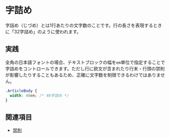 # 字詰め

字詰め（じづめ）とは1行あたりの文字数のことです。行の長さを表現するときに「32字詰め」のように使われます。

## 実践

全角の日本語フォントの場合、テキストブロックの幅を`em`単位で指定することで字詰めをコントロールできます。ただし行に欧文が含まれたり行末・行頭の禁則が影響したりすることもあるため、正確に文字数を制限できるわけではありません。

```css
.ArticleBody {
  width: 40em; /* 40字詰め */
}
```

## 関連項目

- [禁則](./line-breaking-rules.md)
